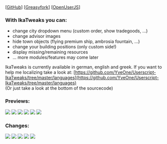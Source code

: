[[GitHub](https://github.com/YveOne/Userscript-IkaTweaks)] [[Greasyfork](https://greasyfork.org/de/scripts/33659-ikatweaks)] [[OpenUserJS](https://openuserjs.org/scripts/YveOne/IkaTweaks)]

### With IkaTweaks you can:
- change city dropdown menu (custom order, show tradegoods, ...)
- change advisor images
- hide town objects (flying premium ship, ambrosia fountain, ...)
- change your building positions (only custom side!)
- display missing/remaining resources
- ... more modules/features may come later

IkaTweaks is currently available in german, english and greek.
If you want to help me localizing take a look at:
[https://github.com/YveOne/Userscript-IkaTweaks/tree/master/languages](https://github.com/YveOne/Userscript-IkaTweaks/tree/master/languages)  
(Or just take a look at the bottom of the sourcecode)

### Previews:

![](https://raw.githubusercontent.com/YveOne/Userscript-IkaTweaks/master/previews/1.jpg "")
![](https://raw.githubusercontent.com/YveOne/Userscript-IkaTweaks/master/previews/2.jpg "")
![](https://raw.githubusercontent.com/YveOne/Userscript-IkaTweaks/master/previews/3.jpg "")
![](https://raw.githubusercontent.com/YveOne/Userscript-IkaTweaks/master/previews/4.jpg "")
![](https://raw.githubusercontent.com/YveOne/Userscript-IkaTweaks/master/previews/5.jpg "")
![](https://raw.githubusercontent.com/YveOne/Userscript-IkaTweaks/master/previews/6.jpg "")

### Changes:
![](https://raw.githubusercontent.com/YveOne/Userscript-IkaTweaks/master/versions/version1.3.png "")
![](https://raw.githubusercontent.com/YveOne/Userscript-IkaTweaks/master/versions/version1.4.png "")
![](https://raw.githubusercontent.com/YveOne/Userscript-IkaTweaks/master/versions/version1.5.png "")
![](https://raw.githubusercontent.com/YveOne/Userscript-IkaTweaks/master/versions/version1.6.png "")
![](https://raw.githubusercontent.com/YveOne/Userscript-IkaTweaks/master/versions/version1.7.png "")
